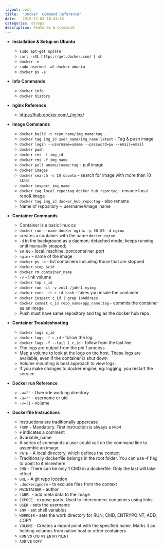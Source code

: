 ```yaml
---
layout: post
title:  "Docker  Command Reference"
date:   2015-12-02 18:41:32
categories: devops
description: Features & Commands
---
```


* __Installation & Setup on Ubuntu__
  * `sudo apt-get update`
  * `curl -sSL https://get.docker.com/ | sh`
  * `docker -v`
  * `sudo usermod -aG docker ubuntu`
  * `docker ps -a`

* __Info Commands__
  * `docker info`
  * `docker history`

* __nginx Reference__
  * https://hub.docker.com/_/nginx/

* __Image Commands__
  * `docker build -t repo_name/img_name:tag .` - 
  * `docker tag img_id user_name/img_name:latest` - Tag & push image
  * `docker login --username=uname --password=pw --email=email`
  * `docker push`
  * `docker rmi -f img_id`
  * `docker rmi -f img_name`
  * `docker pull uname/iname:tag` - pull image
  * `docker images`
  * `docker search -s 10 ubuntu` - search for image with more than 10 stars
  * `docker inspect img_name`
  * `docker tag local_repo:tag docker_hub_repo:tag` - rename local repo& image
  * `docker tag img_id docker_hub_repo:tag` - also rename
  * Name of repository ~ username/image_name

* __Container Commands__
  * Container is a basic linux os
  * `docker run --name docker-nginx -p 80:80 -d nginx`
  * creates a container with the name `docker-nginx`
  * `-d` in the background as a daemon; detached mode; keeps running until manually stopped;
  * `80:80` - local_machine_port:container_port
  * `nginx` - name of the image
  * `docker ps -a` - list containers including those that are stopped
  * `docker stop $cid`
  * `docker rm container_name`
  * `-v` - link volume
  * `docker top c_id`
  * `docker run -it -v vol1 /john1 myimg`
  * `docker exec -it c_id bash` - takes you inside the container
  * `docker inspect c_id | grep IpAddress`
  * `docker commit c_id repo_name/app_name:tag` - commits the container as an image
  * Push must have same repository and tag as the docker hub repo

* __Container Troubleshooting__
  * `docker logs c_id`
  * `docker logs -f c_id` - follow the log
  * `docker logs -f --tail 1 c_id` - follow from the last line
  * The logs are output from the pid 1 process
  * Map a volume to look at the logs on the host. These logs are available, even if the container is shut down
  * Volume mounting is best approach to view logs.
  * If you make changes to docker engine, eg: logging, you restart the service

* __Docker run Reference__
  * `-w=""` - Override working directory
  * `-u=""` - username or uid
  * `-v=[]` - volume

* __Dockerfile Instructions__
  * Instructions are traditionally uppercase
  * `FROM` - Mandatory. First instruction is always a `FROM`
  * `#` indicates a comment
  * $variable_name
  * A series of commands a user could call on the command line to assemble an image
  * `PATH` - A local directory, which defines the context
  * Traditionally dockerfile belongs in the root folder. You can use -f flag to point to it elsewhere
  * `CMD` - There can be only 1 CMD in a dockerfile. Only the last will take effect
  * `URL` - A git repo location
  * `.dockerignore` - to exclude files from the context
  * `MAINTAINER` - author
  * `LABEL` - add meta data to the image
  * `EXPOSE` - expose ports. Used to interconnect containers using links
  * `USER` - sets the username
  * `ENV` - set shell variables
  * `WORKDIR` - sets the work directory for RUN, CMD, ENTRYPOINT, ADD, COPY
  * `VOLUME` - Creates a mount point with the specified name. Marks it as holding volumes from native host or other containers
  * `RUN` vs `CMD` vs `ENTRYPOINT`
  * `ADD` vs `COPY`
